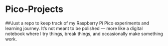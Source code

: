 # Pico-Projects
##Just a repo to keep track of my Raspberry Pi Pico experiments and learning journey.
It’s not meant to be polished — more like a digital notebook where I try things, break things, and occasionally make something work.
